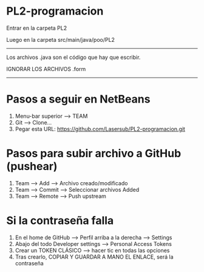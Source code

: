 # PL2-programacion
Entrar en la carpeta PL2

Luego en la carpeta src/main/java/poo/PL2

-------------------------------------------

Los archivos .java son el código que hay que escribir. 

IGNORAR LOS ARCHIVOS .form

--------------------------------------------

# Pasos a seguir en NetBeans

1. Menu-bar superior --> TEAM
2. Git --> Clone...
3. Pegar esta URL: https://github.com/Lasersub/PL2-programacion.git

# Pasos para subir archivo a GitHub (pushear)
1. Team --> Add --> Archivo creado/modificado
2. Team --> Commit --> Seleccionar archivos Added
3. Team --> Remote --> Push upstream

# Si la contraseña falla
1. En el home de GitHub --> Perfil arriba a la derecha --> Settings
2. Abajo del todo Developer settings --> Personal Access Tokens
3. Crear un TOKEN CLÁSICO --> hacer tic en todas las opciones
4. Tras crearlo, COPIAR Y GUARDAR A MANO EL ENLACE, será la contraseña
